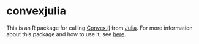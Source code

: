 # convexjulia
This is an R package for calling [Convex.jl](https://github.com/JuliaOpt/Convex.jl) from [Julia](http://julialang.org/).  For more information about this package and how to use it, see [here](http://faculty.bscb.cornell.edu/~bien/convexjulia.html). 
